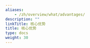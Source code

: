 ```yaml
---
aliases:
    - /zh/overview/what/advantages/
description: ""
linkTitle: 核心优势
title: 核心优势
type: docs
weight: 30
---
```

